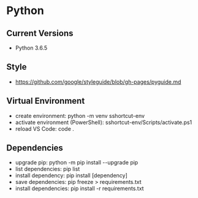 # Python

## Current Versions
* Python 3.6.5

## Style
* https://github.com/google/styleguide/blob/gh-pages/pyguide.md

## Virtual Environment
* create environment: python -m venv sshortcut-env
* activate environment (PowerShell): sshortcut-env/Scripts/activate.ps1
* reload VS Code: code .

## Dependencies
* upgrade pip: python -m pip install --upgrade pip
* list dependencies: pip list
* install dependency: pip install [dependency]
* save dependencies: pip freeze > requirements.txt
* install dependencies: pip install -r requirements.txt
